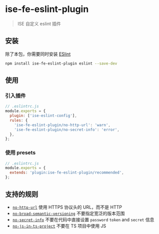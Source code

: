 # ise-fe-eslint-plugin

> ISE 自定义 eslint 插件

## 安装

除了本包，你需要同时安装 [ESlint](https://eslint.org/)

``` bash
npm install ise-fe-eslint-plugin eslint --save-dev
```

## 使用

### 引入插件

```js
// .eslintrc.js
module.exports = {
  plugin: ['ise-eslint-config'],
  rules: {
    'ise-fe-eslint-plugin/no-http-url': 'warn',
    'ise-fe-eslint-plugin/no-secret-info': 'error',
  },
};
```

### 使用 presets

```js
// .eslintrc.js
module.exports = {
  extends: 'plugin:ise-fe-eslint-plugin/recommended',
};
```

## 支持的规则

- [`no-http-url`](https://ise-coder.github.io/ise-fe-spec/npm/eslint-plugin.html#no-http-url) 使用 HTTPS 协议头的 URL，而不是 HTTP
- [`no-broad-semantic-versioning`](https://ise-coder.github.io/ise-fe-spec/npm/eslint-plugin.html#no-broad-semantic-versioning) 不要指定宽泛的版本范围
- [`no-secret-info`](https://ise-coder.github.io/ise-fe-spec/npm/eslint-plugin.html#no-secret-info) 不要在代码中直接设置 `password` `token` and `secret` 信息
- [`no-js-in-ts-project`](https://ise-coder.github.io/ise-fe-spec/npm/eslint-plugin.html#no-js-in-ts-project) 不要在 TS 项目中使用 JS

